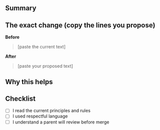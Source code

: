 ## Summary
<!-- One sentence: what are you changing and why? -->

## The exact change (copy the lines you propose)
**Before**
> [paste the current text]

**After**
> [paste your proposed text]

## Why this helps
<!-- e.g., improves sleep, fairness, clarity, etc. -->

## Checklist
- [ ] I read the current principles and rules
- [ ] I used respectful language
- [ ] I understand a parent will review before merge